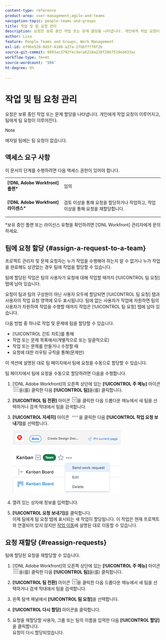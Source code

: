 ```yaml
---
content-type: reference
product-area: user-management;agile-and-teams
navigation-topic: people-teams-and-groups
title: 작업 및 팀 요청 관리
description: 요청은 보류 중인 작업 또는 문제 할당을 나타냅니다. 개인에게 작업 요청이 이루어지고, 팀에게 팀 요청이 이루어진다.
author: Lisa
feature: People Teams and Groups, Work Management
exl-id: ef96e520-0d5f-4180-a27a-1fbbffff8f2b
source-git-commit: 9693ac3792fec3eca6218a228f2067519ed433ac
workflow-type: tm+mt
source-wordcount: '504'
ht-degree: 0%

---
```


# 작업 및 팀 요청 관리

요청은 보류 중인 작업 또는 문제 할당을 나타냅니다. 개인에게 작업 요청이 이루어지고, 팀에게 팀 요청이 이루어진다.

>[!NOTE]
>
>애자일 팀에는 팀 요청이 없습니다.

## 액세스 요구 사항

이 문서의 단계를 수행하려면 다음 액세스 권한이 있어야 합니다.

<table style="table-layout:auto"> 
 <col> 
 </col> 
 <col> 
 </col> 
 <tbody> 
  <tr> 
   <td role="rowheader"><strong>[!DNL Adobe Workfront] 플랜*</strong></td> 
   <td> <p>임의</p> </td> 
  </tr> 
  <tr> 
   <td role="rowheader"><strong>[!DNL Adobe Workfront] 라이센스*</strong></td> 
   <td> <p>검토 이상을 통해 요청을 할당하거나 작업하고, 작업 이상을 통해 요청을 재할당합니다.</p> </td> 
  </tr> 
 </tbody> 
</table>

&#42;보유 중인 플랜 또는 라이선스 유형을 확인하려면 [!DNL Workfront] 관리자에게 문의하세요.

## 팀에 요청 할당 {#assign-a-request-to-a-team}

프로젝트 관리자 및 문제 요청자는 누가 작업을 수행해야 하는지 알 수 없거나 누가 작업을 완료해도 상관없는 경우 팀에 작업을 할당할 수 있습니다.

팀에 할당된 작업은 팀의 사용자가 요청에 대해 작업할 때까지 [!UICONTROL 팀 요청] 탭에 남아 있습니다.

요청이 팀과 팀의 구성원이 아닌 사용자 모두에 할당되면 [!UICONTROL 팀 요청] 탭과 사용자의 작업 요청 영역에 모두 표시됩니다. 팀에 없는 사용자가 작업에 자원하면 팀의 사용자가 자원하여 작업을 수행할 때까지 작업은 [!UICONTROL 팀 요청] 탭에 남아 있습니다.

다음 방법 중 하나로 작업 및 문제에 팀을 할당할 수 있습니다.

* [!UICONTROL 간트 차트]를 통해
* 작업 또는 문제 목록에서(개별적으로 또는 일괄적으로)
* 작업 또는 문제를 만들거나 수정할 때
* 요청에 대한 라우팅 규칙을 통해(문제만)

이 섹션에 설명된 대로 팀 페이지에서 팀에 요청을 수동으로 할당할 수 있습니다.

팀 페이지에서 팀에 요청을 수동으로 할당하려면 다음을 수행합니다.

1. [!DNL Adobe Workfront]의 오른쪽 상단에 있는 **[!UICONTROL 주 메뉴]** 아이콘 ![](assets/main-menu-icon.png)을(를) 클릭한 다음 **[!UICONTROL 팀]**&#x200B;을(를) 클릭합니다.

1. **[!UICONTROL 팀 전환]** 아이콘 ![팀 전환 아이콘](assets/switch-team-icon.png)을 클릭한 다음 드롭다운 메뉴에서 새 팀을 선택하거나 검색 막대에서 팀을 검색합니다.

1. **[!UICONTROL 자세히]** 아이콘 ![](assets/more-icon.png)을 클릭한 다음 **[!UICONTROL 작업 요청 보내기]**&#x200B;를 선택합니다.

   ![](assets/edit-team-settings-350x205.png)

1. 열려 있는 상자에 정보를 입력합니다.
1. **[!UICONTROL 요청 보내기]**&#x200B;를 클릭합니다.\
   이제 팀에게 팀 요청 탭에 표시되는 새 작업이 할당됩니다. 이 작업은 현재 프로젝트와 연결되어 있지 않지만 [작업 이동](../../manage-work/tasks/manage-tasks/move-tasks.md)에 설명된 대로 이동할 수 있습니다.

## 요청 재할당 {#reassign-requests}

팀에 할당된 요청을 재할당할 수 있습니다.

1. [!DNL Adobe Workfront]의 오른쪽 상단에 있는 **[!UICONTROL 주 메뉴]** 아이콘 ![](assets/main-menu-icon.png)을(를) 클릭한 다음 **[!UICONTROL 팀]**&#x200B;을(를) 클릭합니다.
1. **[!UICONTROL 팀 전환]** 아이콘 ![팀 전환 아이콘](assets/switch-team-icon.png)을 클릭한 다음 드롭다운 메뉴에서 새 팀을 선택하거나 검색 막대에서 팀을 검색합니다.
1. 왼쪽 탐색 패널에서 **[!UICONTROL 팀 요청]**&#x200B;을 선택합니다.
1. **[!UICONTROL 다시 할당]** 아이콘을 클릭합니다.

1. 요청을 재할당할 사용자, 그룹 또는 팀의 이름을 입력한 다음 **[!UICONTROL 할당]**&#x200B;을 클릭합니다.\
   요청이 다시 할당되었습니다.
